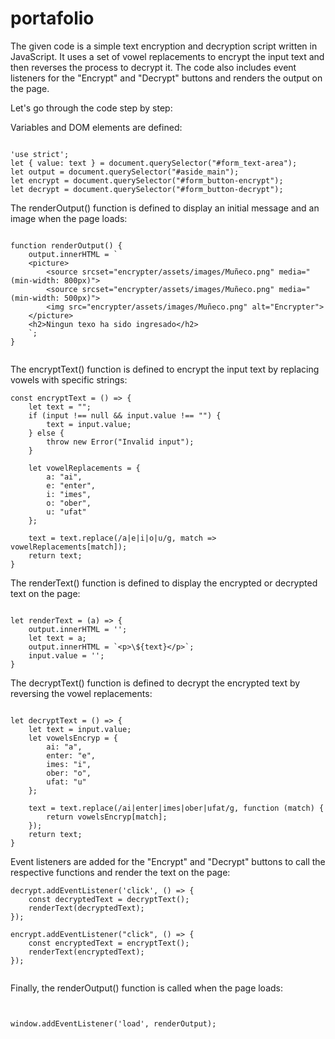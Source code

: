 # portafolio

The given code is a simple text encryption and decryption script written in JavaScript. It uses a set of vowel replacements to encrypt the input text and then reverses the process to decrypt it. The code also includes event listeners for the "Encrypt" and "Decrypt" buttons and renders the output on the page.

Let's go through the code step by step:

Variables and DOM elements are defined:

~~~

'use strict';
let { value: text } = document.querySelector("#form_text-area");
let output = document.querySelector("#aside_main");
let encrypt = document.querySelector("#form_button-encrypt");
let decrypt = document.querySelector("#form_button-decrypt");

~~~
The renderOutput() function is defined to display an initial message and an image when the page loads:

~~~

function renderOutput() {
    output.innerHTML = `
    <picture>
        <source srcset="encrypter/assets/images/Muñeco.png" media="(min-width: 800px)">
        <source srcset="encrypter/assets/images/Muñeco.png" media="(min-width: 500px)">
        <img src="encrypter/assets/images/Muñeco.png" alt="Encrypter">
    </picture>
    <h2>Ningun texo ha sido ingresado</h2>
    `;
}


~~~
The encryptText() function is defined to encrypt the input text by replacing vowels with specific strings:


~~~
const encryptText = () => {
    let text = "";
    if (input !== null && input.value !== "") {
        text = input.value;
    } else {
        throw new Error("Invalid input");
    }

    let vowelReplacements = {
        a: "ai",
        e: "enter",
        i: "imes",
        o: "ober",
        u: "ufat"
    };

    text = text.replace(/a|e|i|o|u/g, match => vowelReplacements[match]);
    return text;
}

~~~


The renderText() function is defined to display the encrypted or decrypted text on the page:

~~~

let renderText = (a) => {
    output.innerHTML = '';
    let text = a;
    output.innerHTML = `<p>\${text}</p>`;
    input.value = '';
}
~~~

The decryptText() function is defined to decrypt the encrypted text by reversing the vowel replacements:

~~~

let decryptText = () => {
    let text = input.value;
    let vowelsEncryp = {
        ai: "a",
        enter: "e",
        imes: "i",
        ober: "o",
        ufat: "u"
    };

    text = text.replace(/ai|enter|imes|ober|ufat/g, function (match) {
        return vowelsEncryp[match];
    });
    return text;
}

~~~

Event listeners are added for the "Encrypt" and "Decrypt" buttons to call the respective functions and render the text on the page:


~~~
decrypt.addEventListener('click', () => {
    const decryptedText = decryptText();
    renderText(decryptedText);
});

encrypt.addEventListener("click", () => {
    const encryptedText = encryptText();
    renderText(encryptedText);
});


~~~

Finally, the renderOutput() function is called when the page loads:
~~~


window.addEventListener('load', renderOutput);

~~~
